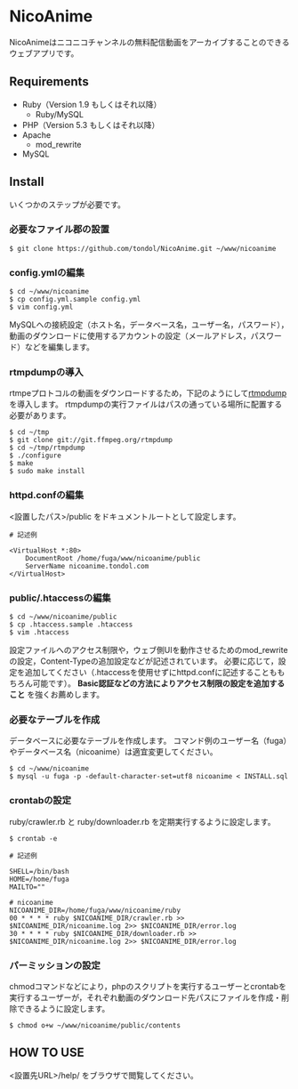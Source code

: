 NicoAnime
====

NicoAnimeはニコニコチャンネルの無料配信動画をアーカイブすることのできるウェブアプリです。

Requirements
----

- Ruby（Version 1.9 もしくはそれ以降）
    - Ruby/MySQL
- PHP（Version 5.3 もしくはそれ以降）
- Apache
    - mod_rewrite
- MySQL

Install
----

いくつかのステップが必要です。

### 必要なファイル郡の設置

~~~~
$ git clone https://github.com/tondol/NicoAnime.git ~/www/nicoanime
~~~~

### config.ymlの編集

~~~~
$ cd ~/www/nicoanime
$ cp config.yml.sample config.yml
$ vim config.yml
~~~~

MySQLへの接続設定（ホスト名，データベース名，ユーザー名，パスワード），動画のダウンロードに使用するアカウントの設定（メールアドレス，パスワード）などを編集します。

### rtmpdumpの導入

rtmpeプロトコルの動画をダウンロードするため，下記のようにして[rtmpdump](http://rtmpdump.mplayerhq.hu/)を導入します。
rtmpdumpの実行ファイルはパスの通っている場所に配置する必要があります。

~~~~
$ cd ~/tmp
$ git clone git://git.ffmpeg.org/rtmpdump
$ cd ~/tmp/rtmpdump
$ ./configure
$ make
$ sudo make install
~~~~

### httpd.confの編集

&lt;設置したパス&gt;/public をドキュメントルートとして設定します。

~~~~
# 記述例

<VirtualHost *:80>
    DocumentRoot /home/fuga/www/nicoanime/public
    ServerName nicoanime.tondol.com
</VirtualHost>
~~~~

### public/.htaccessの編集

~~~~
$ cd ~/www/nicoanime/public
$ cp .htaccess.sample .htaccess
$ vim .htaccess
~~~~

設定ファイルへのアクセス制限や，ウェブ側UIを動作させるためのmod_rewriteの設定，Content-Typeの追加設定などが記述されています。
必要に応じて，設定を追加してください（.htaccessを使用せずにhttpd.confに記述することももちろん可能です）。
**Basic認証などの方法によりアクセス制限の設定を追加すること** を強くお薦めします。

### 必要なテーブルを作成

データベースに必要なテーブルを作成します。
コマンド例のユーザー名（fuga）やデータベース名（nicoanime）は適宜変更してください。

~~~~
$ cd ~/www/nicoanime
$ mysql -u fuga -p -default-character-set=utf8 nicoanime < INSTALL.sql
~~~~

### crontabの設定

ruby/crawler.rb と ruby/downloader.rb を定期実行するように設定します。

~~~~
$ crontab -e
~~~~

~~~~
# 記述例

SHELL=/bin/bash
HOME=/home/fuga
MAILTO=""

# nicoanime
NICOANIME_DIR=/home/fuga/www/nicoanime/ruby
00 * * * * ruby $NICOANIME_DIR/crawler.rb >> $NICOANIME_DIR/nicoanime.log 2>> $NICOANIME_DIR/error.log
30 * * * * ruby $NICOANIME_DIR/downloader.rb >> $NICOANIME_DIR/nicoanime.log 2>> $NICOANIME_DIR/error.log
~~~~

### パーミッションの設定

chmodコマンドなどにより，phpのスクリプトを実行するユーザーとcrontabを実行するユーザーが，それぞれ動画のダウンロード先パスにファイルを作成・削除できるように設定します。

~~~~
$ chmod o+w ~/www/nicoanime/public/contents
~~~~

HOW TO USE
----

&lt;設置先URL&gt;/help/ をブラウザで閲覧してください。
